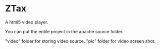 # ZTax
A html5 video player.

You can put the entile project in the apache source folder.

"video" folder for storing video source. "pic" folder for video screen shot.
